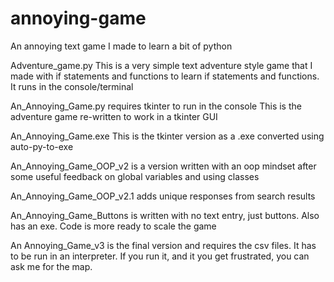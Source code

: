 # annoying-game
An annoying text game I made to learn a bit of python

Adventure_game.py
This is a very simple text adventure style game that I made with if statements and functions to learn if statements and functions. It runs in the console/terminal

An_Annoying_Game.py
requires tkinter to run in the console
This is the adventure game re-written to work in a tkinter GUI

An_Annoying_Game.exe
This is the tkinter version as a .exe converted using auto-py-to-exe

An_Annoying_Game_OOP_v2 is a version written with an oop mindset after some useful feedback on global variables and using classes

An_Annoying_Game_OOP_v2.1 adds unique responses from search results

An_Annoying_Game_Buttons is written with no text entry, just buttons. Also has an exe. Code is more ready to scale the game

An Annoying_Game_v3 is the final version and requires the csv files. It has to be run in an interpreter. If you run it, and it you get frustrated, you can ask me for the map.
